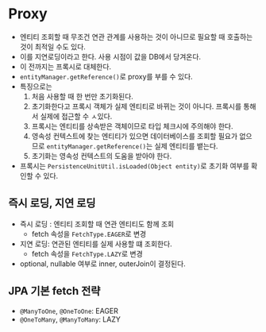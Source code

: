 # Proxy

- 엔티티 조회할 때 무조건 연관 관계를 사용하는 것이 아니므로 필요할 때 호출하는 것이 최적일 수도 있다.
- 이를 지연로딩이라고 한다. 사용 시점이 값을 DB에서 당겨온다.
- 이 전까지는 프록시로 대체한다.
- `entityManager.getReference()`로 proxy를 부를 수 있다.
- 특징으로는
  1. 처음 사용할 때 한 번만 초기화된다.
  2. 초기화한다고 프록시 객체가 실제 엔티티로 바뀌는 것이 아니다. 프록시를 통해서 실제에 접근할 수 ㅅ있다.
  3. 프록시는 엔티티를 상속받은 객체이므로 타입 체크시에 주의해야 한다.
  4. 영속성 컨텍스트에 찾는 엔티티가 있으면 데이터베이스를 조회할 필요가 없으므로 `entityManager.getReference()`는 실제 엔티티를 뱉는다.
  5. 초기화는 영속성 컨텍스트의 도움을 받아야 한다. 
- 프록시는 `PersistenceUnitUtil.isLoaded(Object entity)`로 초기화 여부를 확인할 수 있다.

## 즉시 로딩, 지연 로딩
- 즉시 로딩 : 엔티티 조회할 때 연관 엔티티도 함께 조회
  - fetch 속성을 `FetchType.EAGER`로 변경
- 지연 로딩: 연관된 엔티티를 실제 사용할 떄 조회한다.
  - fetch 속성을 `FetchType.LAZY`로 변경
- optional, nullable 여부로 inner, outerJoin이 결정된다.

## JPA 기본 fetch 전략
- `@ManyToOne`, `@OneToOne`: EAGER
- `@OneToMany`, `@ManyToMany`: LAZY